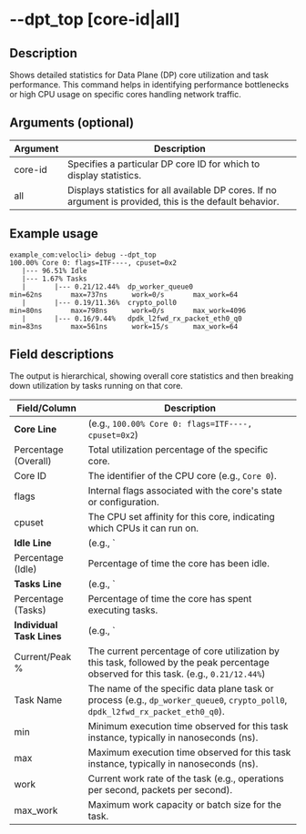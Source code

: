 #	--dpt_top [core-id|all]

##	Description
Shows detailed statistics for Data Plane (DP) core utilization and task performance. This command helps in identifying performance bottlenecks or high CPU usage on specific cores handling network traffic.

##  Arguments (optional)
| Argument | Description |
|---|---|
| core-id | Specifies a particular DP core ID for which to display statistics. |
| all | Displays statistics for all available DP cores. If no argument is provided, this is the default behavior. |

##  Example usage
```
example_com:velocli> debug --dpt_top
100.00% Core 0: flags=ITF----, cpuset=0x2
   |--- 96.51% Idle
   |--- 1.67% Tasks
   |       |--- 0.21/12.44%  dp_worker_queue0                                 min=62ns       max=737ns      work=0/s       max_work=64
   |       |--- 0.19/11.36%  crypto_poll0                                     min=80ns       max=798ns      work=0/s       max_work=4096
   |       |--- 0.16/9.44%   dpdk_l2fwd_rx_packet_eth0_q0                     min=83ns       max=561ns      work=15/s      max_work=64
```

##  Field descriptions
The output is hierarchical, showing overall core statistics and then breaking down utilization by tasks running on that core.

| Field/Column | Description |
|---|---|
| **Core Line** | (e.g., `100.00% Core 0: flags=ITF----, cpuset=0x2`) |
| Percentage (Overall) | Total utilization percentage of the specific core. |
| Core ID | The identifier of the CPU core (e.g., `Core 0`). |
| flags | Internal flags associated with the core's state or configuration. |
| cpuset | The CPU set affinity for this core, indicating which CPUs it can run on. |
| **Idle Line** | (e.g., `|--- 96.51% Idle`) |
| Percentage (Idle) | Percentage of time the core has been idle. |
| **Tasks Line** | (e.g., `|--- 1.67% Tasks`) |
| Percentage (Tasks) | Percentage of time the core has spent executing tasks. |
| **Individual Task Lines** | (e.g., `|--- 0.21/12.44%  dp_worker_queue0 ...`) |
| Current/Peak % | The current percentage of core utilization by this task, followed by the peak percentage observed for this task. (e.g., `0.21/12.44%`) |
| Task Name | The name of the specific data plane task or process (e.g., `dp_worker_queue0`, `crypto_poll0`, `dpdk_l2fwd_rx_packet_eth0_q0`). |
| min | Minimum execution time observed for this task instance, typically in nanoseconds (ns). |
| max | Maximum execution time observed for this task instance, typically in nanoseconds (ns). |
| work | Current work rate of the task (e.g., operations per second, packets per second). |
| max_work | Maximum work capacity or batch size for the task. |